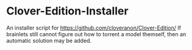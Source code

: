 # Clover-Edition-Installer
An installer script for https://github.com/cloveranon/Clover-Edition/
If brainlets still cannot figure out how to torrent a model themself, then an automatic solution may be added.
